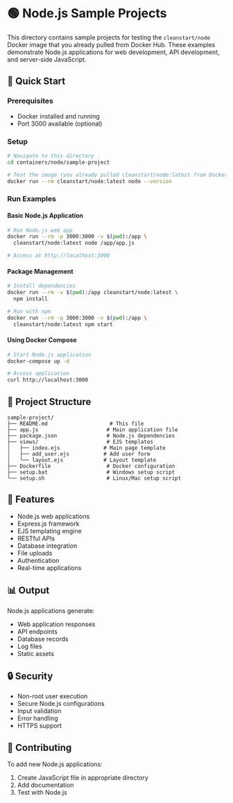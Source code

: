 # 🟢 Node.js Sample Projects

This directory contains sample projects for testing the `cleanstart/node` Docker image that you already pulled from Docker Hub. These examples demonstrate Node.js applications for web development, API development, and server-side JavaScript.

## 🚀 Quick Start

### Prerequisites
- Docker installed and running
- Port 3000 available (optional)

### Setup
```bash
# Navigate to this directory
cd containers/node/sample-project

# Test the image (you already pulled cleanstart/node:latest from Docker Hub)
docker run --rm cleanstart/node:latest node --version
```

### Run Examples

#### Basic Node.js Application
```bash
# Run Node.js web app
docker run --rm -p 3000:3000 -v $(pwd):/app \
  cleanstart/node:latest node /app/app.js

# Access at http://localhost:3000
```

#### Package Management
```bash
# Install dependencies
docker run --rm -v $(pwd):/app cleanstart/node:latest \
  npm install

# Run with npm
docker run --rm -p 3000:3000 -v $(pwd):/app \
  cleanstart/node:latest npm start
```

#### Using Docker Compose
```bash
# Start Node.js application
docker-compose up -d

# Access application
curl http://localhost:3000
```

## 📁 Project Structure

```
sample-project/
├── README.md                    # This file
├── app.js                      # Main application file
├── package.json                # Node.js dependencies
├── views/                      # EJS templates
│   ├── index.ejs              # Main page template
│   ├── add_user.ejs           # Add user form
│   └── layout.ejs             # Layout template
├── Dockerfile                  # Docker configuration
├── setup.bat                   # Windows setup script
└── setup.sh                    # Linux/Mac setup script
```

## 🎯 Features

- Node.js web applications
- Express.js framework
- EJS templating engine
- RESTful APIs
- Database integration
- File uploads
- Authentication
- Real-time applications

## 📊 Output

Node.js applications generate:
- Web application responses
- API endpoints
- Database records
- Log files
- Static assets

## 🔒 Security

- Non-root user execution
- Secure Node.js configurations
- Input validation
- Error handling
- HTTPS support

## 🤝 Contributing

To add new Node.js applications:
1. Create JavaScript file in appropriate directory
2. Add documentation
3. Test with Node.js

